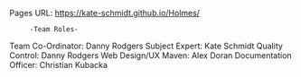 Pages URL: https://kate-schmidt.github.io/Holmes/

         -Team Roles-
Team Co-Ordinator: Danny Rodgers
Subject Expert: Kate Schmidt
Quality Control: Danny Rodgers
Web Design/UX Maven: Alex Doran
Documentation Officer: Christian Kubacka